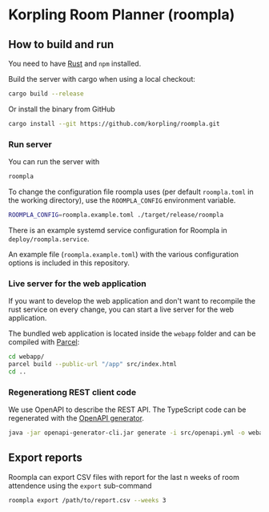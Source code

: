 # Korpling Room Planner (roompla)

## How to build and run

You need to have [Rust](https://www.rust-lang.org/tools/install) and `npm` installed.

Build the server with cargo when using a local checkout:
```bash
cargo build --release
```

Or install the binary from GitHub
```bash
cargo install --git https://github.com/korpling/roompla.git
```

### Run server

You can run the server with 
```bash
roompla
```

To change the configuration file roompla uses (per default `roompla.toml` in the working directory), use the `ROOMPLA_CONFIG` environment variable.

```bash
ROOMPLA_CONFIG=roompla.example.toml ./target/release/roompla
```

There is an example systemd service configuration for Roompla in `deploy/roompla.service`.

An example file (`roompla.example.toml`) with the various configuration options is included in this repository.

### Live server for the web application

If you want to develop the web application and don't want to recompile the rust service on every change, you
can start a live server for the web application.

The bundled web application is located inside the `webapp` folder and can be compiled with [Parcel](https://parceljs.org/getting_started.html):
```bash
cd webapp/
parcel build --public-url "/app" src/index.html
cd ..
```


### Regenerationg REST client code

We use OpenAPI to describe the REST API. 
The TypeScript code can be regenerated with the [OpenAPI generator](https://openapi-generator.tech/docs/installation).

```bash
java -jar openapi-generator-cli.jar generate -i src/openapi.yml -o webapp/src -g typescript-fetch -c webapp/openapi-codegen-config.json

```

## Export reports

Roompla can export CSV files with report for the last n weeks of room attendence using the `export` sub-command

```bash
roompla export /path/to/report.csv --weeks 3
```